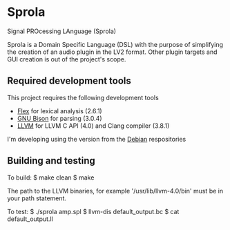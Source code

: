 # Sprola

Signal PROcessing LAnguage (Sprola)

Sprola is a Domain Specific Language (DSL) with the purpose of simplifying
the creation of an audio plugin in the LV2 format. Other plugin targets and GUI creation is out of the project's scope.

## Required development tools

This project requires the following development tools
* [Flex](https://github.com/westes/flex) for lexical analysis (2.6.1)
* [GNU Bison](https://www.gnu.org/software/bison/) for parsing (3.0.4)
* [LLVM](https://llvm.org/) for LLVM C API (4.0) and Clang compiler (3.8.1)

I'm developing using the version from the [Debian](https://www.debian.org/) respositories

## Building and testing
To build:
  $ make clean
  $ make

The path to the LLVM binaries, for example '/usr/lib/llvm-4.0/bin' must be in your path statement.

To test:
  $ ./sprola amp.spl
  $ llvm-dis default_output.bc
  $ cat default_output.ll
